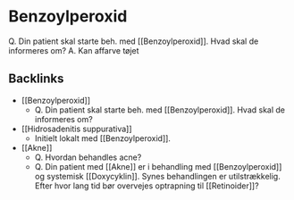 # Benzoylperoxid
Q. Din patient skal starte beh. med [[Benzoylperoxid]]. Hvad skal de informeres om?
A. Kan affarve tøjet

## Backlinks
* [[Benzoylperoxid]]
	* Q. Din patient skal starte beh. med [[Benzoylperoxid]]. Hvad skal de informeres om?
* [[Hidrosadenitis suppurativa]]
	* Initielt lokalt med [[Benzoylperoxid]]. 
* [[Akne]]
	* Q. Hvordan behandles acne?
	* Q. Din patient med [[Akne]] er i behandling med [[Benzoylperoxid]] og systemisk [[Doxycyklin]]. Synes behandlingen er utilstrækkelig. Efter hvor lang tid bør overvejes optrapning til [[Retinoider]]?

<!-- #anki/tag/med/Derma #anki/deck/Medicine #anki/tag/med/GP -->

<!-- {BearID:B2379D18-0104-4672-B048-3BC17602AD36-62499-00007C59E8FB423F} -->
